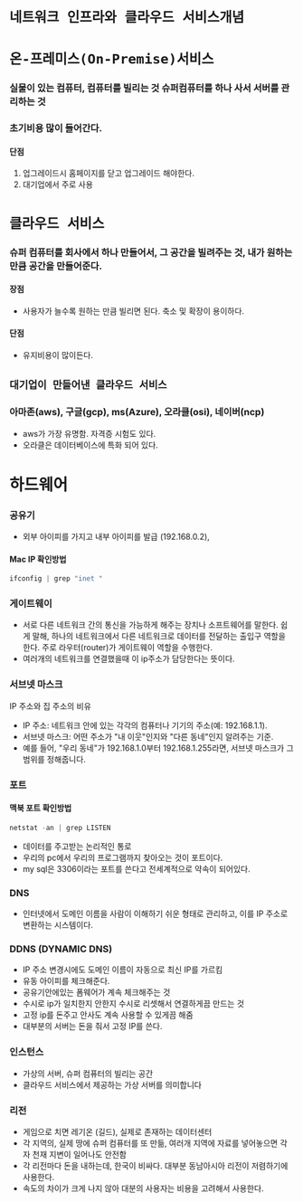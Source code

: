 # `네트워크 인프라와 클라우드 서비스개념`

# `온-프레미스(On-Premise)서비스`

### 실물이 있는 컴퓨터, 컴퓨터를 빌리는 것 슈퍼컴퓨터를 하나 사서 서버를 관리하는 것

### 초기비용 많이 들어간다.

#### 단점

1. 업그레이드시 홈페이지를 닫고 업그레이드 해야한다.
2. 대기업에서 주로 사용

# `클라우드 서비스`

### 슈퍼 컴퓨터를 회사에서 하나 만들어서, 그 공간을 빌려주는 것, 내가 원하는 만큼 공간을 만들어준다.

#### 장점

- 사용자가 늘수록 원하는 만큼 빌리면 된다. 축소 및 확장이 용이하다.

#### 단점

- 유지비용이 많이든다.

## `대기업이 만들어낸 클라우드 서비스`

### 아마존(aws), 구글(gcp), ms(Azure), 오라클(osi), 네이버(ncp)

- aws가 가장 유명함. 자격증 시험도 있다.
- 오라클은 데이터베이스에 특화 되어 있다.

# 하드웨어

### 공유기

- 외부 아이피를 가지고 내부 아이피를 발급 (192.168.0.2),

#### Mac IP 확인방법

```js
ifconfig | grep "inet "
```

### 게이트웨이

- 서로 다른 네트워크 간의 통신을 가능하게 해주는 장치나 소프트웨어를 말한다. 쉽게 말해, 하나의 네트워크에서 다른 네트워크로 데이터를 전달하는 출입구 역할을 한다. 주로 라우터(router)가 게이트웨이 역할을 수행한다.
- 여러개의 네트워크를 연결했을때 이 ip주소가 담당한다는 뜻이다.

### 서브넷 마스크

IP 주소와 집 주소의 비유

- IP 주소: 네트워크 안에 있는 각각의 컴퓨터나 기기의 주소(예: 192.168.1.1).
- 서브넷 마스크: 어떤 주소가 "내 이웃"인지와 "다른 동네"인지 알려주는 기준.
- 예를 들어, "우리 동네"가 192.168.1.0부터 192.168.1.255라면, 서브넷 마스크가 그 범위를 정해줍니다.

### 포트

#### 맥북 포트 확인방법

```js
netstat -an | grep LISTEN
```

- 데이터를 주고받는 논리적인 통로
- 우리의 pc에서 우리의 프로그램까지 찾아오는 것이 포트이다.
- my sql은 3306이라는 포트를 쓴다고 전세계적으로 약속이 되어있다.

### DNS

- 인터넷에서 도메인 이름을 사람이 이해하기 쉬운 형태로 관리하고, 이를 IP 주소로 변환하는 시스템이다.

### DDNS (DYNAMIC DNS)

- IP 주소 변경시에도 도메인 이름이 자동으로 최신 IP를 가르킴
- 유동 아이피를 체크해준다.
- 공유기안에있는 폼웨어가 계속 체크해주는 것
- 수시로 ip가 일치한지 안한지 수시로 리셋해서 연결하게끔 만드는 것
- 고정 ip를 돈주고 안사도 계속 사용할 수 있게끔 해줌
- 대부분의 서버는 돈을 줘서 고정 IP를 쓴다.

### 인스턴스

- 가상의 서버, 슈퍼 컴퓨터의 빌리는 공간
- 클라우드 서비스에서 제공하는 가상 서버를 의미합니다

### 리전

- 게임으로 치면 레기온 (길드), 실제로 존재하는 데이터센터
- 각 지역의, 실제 땅에 슈퍼 컴퓨터를 또 만듦, 여러개 지역에 자료를 넣어놓으면 각자 천재 지변이 일어나도 안전함
- 각 리전마다 돈을 내하는데, 한국이 비싸다. 대부분 동남아시아 리전이 저렴하기에 사용한다.
- 속도의 차이가 크게 나지 않아 대분의 사용자는 비용을 고려해서 사용한다.
